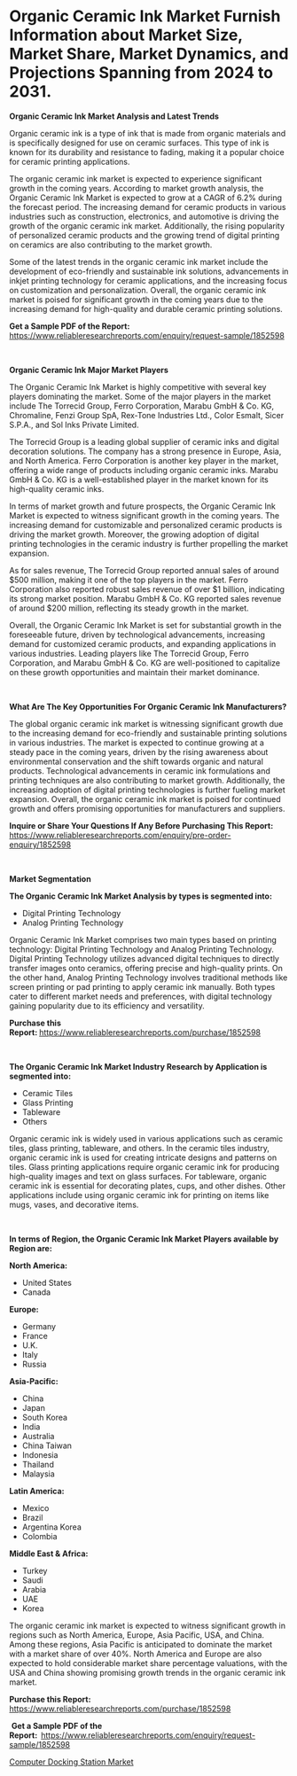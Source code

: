<p><h1>Organic Ceramic Ink Market Furnish Information about Market Size, Market Share, Market Dynamics, and Projections Spanning from 2024 to 2031.</h1></p><p><strong>Organic Ceramic Ink Market Analysis and Latest Trends</strong></p>
<p><p>Organic ceramic ink is a type of ink that is made from organic materials and is specifically designed for use on ceramic surfaces. This type of ink is known for its durability and resistance to fading, making it a popular choice for ceramic printing applications.</p><p>The organic ceramic ink market is expected to experience significant growth in the coming years. According to market growth analysis, the Organic Ceramic Ink Market is expected to grow at a CAGR of 6.2% during the forecast period. The increasing demand for ceramic products in various industries such as construction, electronics, and automotive is driving the growth of the organic ceramic ink market. Additionally, the rising popularity of personalized ceramic products and the growing trend of digital printing on ceramics are also contributing to the market growth.</p><p>Some of the latest trends in the organic ceramic ink market include the development of eco-friendly and sustainable ink solutions, advancements in inkjet printing technology for ceramic applications, and the increasing focus on customization and personalization. Overall, the organic ceramic ink market is poised for significant growth in the coming years due to the increasing demand for high-quality and durable ceramic printing solutions.</p></p>
<p><strong>Get a Sample PDF of the Report:&nbsp;</strong> <a href="https://www.reliableresearchreports.com/enquiry/request-sample/1852598">https://www.reliableresearchreports.com/enquiry/request-sample/1852598</a></p>
<p>&nbsp;</p>
<p><strong>Organic Ceramic Ink Major Market Players</strong></p>
<p><p>The Organic Ceramic Ink Market is highly competitive with several key players dominating the market. Some of the major players in the market include The Torrecid Group, Ferro Corporation, Marabu GmbH & Co. KG, Chromaline, Fenzi Group SpA, Rex-Tone Industries Ltd., Color Esmalt, Sicer S.P.A., and Sol Inks Private Limited. </p><p>The Torrecid Group is a leading global supplier of ceramic inks and digital decoration solutions. The company has a strong presence in Europe, Asia, and North America. Ferro Corporation is another key player in the market, offering a wide range of products including organic ceramic inks. Marabu GmbH & Co. KG is a well-established player in the market known for its high-quality ceramic inks. </p><p>In terms of market growth and future prospects, the Organic Ceramic Ink Market is expected to witness significant growth in the coming years. The increasing demand for customizable and personalized ceramic products is driving the market growth. Moreover, the growing adoption of digital printing technologies in the ceramic industry is further propelling the market expansion.</p><p>As for sales revenue, The Torrecid Group reported annual sales of around $500 million, making it one of the top players in the market. Ferro Corporation also reported robust sales revenue of over $1 billion, indicating its strong market position. Marabu GmbH & Co. KG reported sales revenue of around $200 million, reflecting its steady growth in the market.</p><p>Overall, the Organic Ceramic Ink Market is set for substantial growth in the foreseeable future, driven by technological advancements, increasing demand for customized ceramic products, and expanding applications in various industries. Leading players like The Torrecid Group, Ferro Corporation, and Marabu GmbH & Co. KG are well-positioned to capitalize on these growth opportunities and maintain their market dominance.</p></p>
<p>&nbsp;</p>
<p><strong>What Are The Key Opportunities For Organic Ceramic Ink Manufacturers?</strong></p>
<p><p>The global organic ceramic ink market is witnessing significant growth due to the increasing demand for eco-friendly and sustainable printing solutions in various industries. The market is expected to continue growing at a steady pace in the coming years, driven by the rising awareness about environmental conservation and the shift towards organic and natural products. Technological advancements in ceramic ink formulations and printing techniques are also contributing to market growth. Additionally, the increasing adoption of digital printing technologies is further fueling market expansion. Overall, the organic ceramic ink market is poised for continued growth and offers promising opportunities for manufacturers and suppliers.</p></p>
<p><strong>Inquire or Share Your Questions If Any Before Purchasing This Report:</strong> <a href="https://www.reliableresearchreports.com/enquiry/pre-order-enquiry/1852598">https://www.reliableresearchreports.com/enquiry/pre-order-enquiry/1852598</a></p>
<p>&nbsp;</p>
<p><strong>Market Segmentation</strong></p>
<p><strong>The Organic Ceramic Ink Market Analysis by types is segmented into:</strong></p>
<p><ul><li>Digital Printing Technology</li><li>Analog Printing Technology</li></ul></p>
<p><p>Organic Ceramic Ink Market comprises two main types based on printing technology: Digital Printing Technology and Analog Printing Technology. Digital Printing Technology utilizes advanced digital techniques to directly transfer images onto ceramics, offering precise and high-quality prints. On the other hand, Analog Printing Technology involves traditional methods like screen printing or pad printing to apply ceramic ink manually. Both types cater to different market needs and preferences, with digital technology gaining popularity due to its efficiency and versatility.</p></p>
<p><strong>Purchase this Report:&nbsp;</strong><a href="https://www.reliableresearchreports.com/purchase/1852598">https://www.reliableresearchreports.com/purchase/1852598</a></p>
<p>&nbsp;</p>
<p><strong>The Organic Ceramic Ink Market Industry Research by Application is segmented into:</strong></p>
<p><ul><li>Ceramic Tiles</li><li>Glass Printing</li><li>Tableware</li><li>Others</li></ul></p>
<p><p>Organic ceramic ink is widely used in various applications such as ceramic tiles, glass printing, tableware, and others. In the ceramic tiles industry, organic ceramic ink is used for creating intricate designs and patterns on tiles. Glass printing applications require organic ceramic ink for producing high-quality images and text on glass surfaces. For tableware, organic ceramic ink is essential for decorating plates, cups, and other dishes. Other applications include using organic ceramic ink for printing on items like mugs, vases, and decorative items.</p></p>
<p>&nbsp;</p>
<p><strong>In terms of Region, the Organic Ceramic Ink Market Players available by Region are:</strong></p>
<p>
    <p> <strong> North America: </strong>
        <ul>
            <li>United States</li>
            <li>Canada</li>
        </ul>
        </p> 
    <p> <strong> Europe: </strong>
        <ul>
            <li>Germany</li>
            <li>France</li>
            <li>U.K.</li>
            <li>Italy</li>
            <li>Russia</li>
        </ul>
        </p> 
    <p> <strong> Asia-Pacific: </strong>
        <ul>
            <li>China</li>
            <li>Japan</li>
            <li>South Korea</li>
            <li>India</li>
            <li>Australia</li>
            <li>China Taiwan</li>
            <li>Indonesia</li>
            <li>Thailand</li>
            <li>Malaysia</li>
        </ul>
        </p> 
    <p> <strong> Latin America: </strong>
        <ul>
            <li>Mexico</li>
            <li>Brazil</li>
            <li>Argentina Korea</li>
            <li>Colombia</li>
        </ul>
        </p> 
    <p> <strong> Middle East & Africa: </strong>
        <ul>
            <li>Turkey</li>
            <li>Saudi</li>
            <li>Arabia</li>
            <li>UAE</li>
            <li>Korea</li>
        </ul>
    </p>
    </p>
<p><p>The organic ceramic ink market is expected to witness significant growth in regions such as North America, Europe, Asia Pacific, USA, and China. Among these regions, Asia Pacific is anticipated to dominate the market with a market share of over 40%. North America and Europe are also expected to hold considerable market share percentage valuations, with the USA and China showing promising growth trends in the organic ceramic ink market.</p></p>
<p><strong>Purchase this Report: </strong><a href="https://www.reliableresearchreports.com/purchase/1852598">https://www.reliableresearchreports.com/purchase/1852598</a></p>
<p>&nbsp;<strong>Get a Sample PDF of the Report:&nbsp;&nbsp;</strong><a href="https://www.reliableresearchreports.com/enquiry/request-sample/1852598">https://www.reliableresearchreports.com/enquiry/request-sample/1852598</a></p>
<p><strong></strong></p>
<p><p><a href="https://meowing-lemming-dd3.notion.site/Computer-Docking-Station-Market-Size-Reflecting-a-Forecast-Till-2031-Market-By-Type-By-Application-af2c005f9d7447deb1fe20877e5f1845">Computer Docking Station Market</a></p></p>